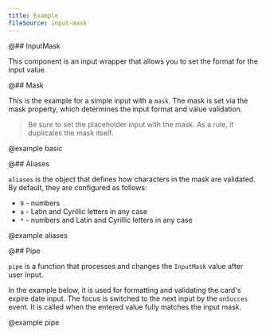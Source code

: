 ```yaml
---
title: Example
fileSource: input-mask
---
```


@## InputMask

This component is an input wrapper that allows you to set the format for the input value.

@## Mask

This is the example for a simple input with a `mask`. The mask is set via the mask property, which determines the input format and value validation.

> Be sure to set the placeholder input with the mask. As a rule, it duplicates the mask itself.

@example basic

@## Aliases

`aliases` is the object that defines how characters in the mask are validated. By default, they are configured as follows:

- `9` - numbers
- `a` - Latin and Cyrillic letters in any case
- `*` - numbers and Latin and Cyrillic letters in any case

@example aliases

@## Pipe

`pipe` is a function that processes and changes the `InputMask` value after user input.

In the example below, it is used for formatting and validating the card's expire date input. The focus is switched to the next input by the `onSucces` event. It is called when the entered value fully matches the input mask.

@example pipe
